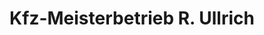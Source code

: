 ---
title: "Kfz-Meisterbetrieb R. Ullrich"
url: /ravenstein/kfz-meisterbetrieb-r-ullrich/
shop: Autowerkstatt
---